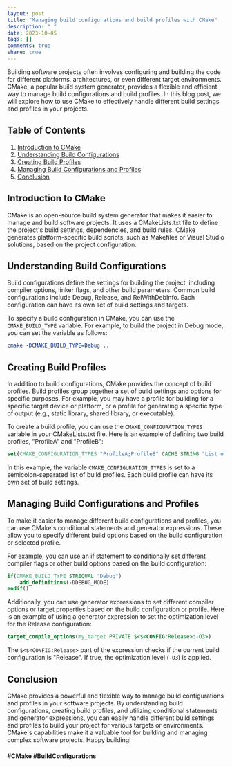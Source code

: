```yaml
---
layout: post
title: "Managing build configurations and build profiles with CMake"
description: " "
date: 2023-10-05
tags: []
comments: true
share: true
---
```


Building software projects often involves configuring and building the code for different platforms, architectures, or even different target environments. CMake, a popular build system generator, provides a flexible and efficient way to manage build configurations and build profiles. In this blog post, we will explore how to use CMake to effectively handle different build settings and profiles in your projects.

## Table of Contents
1. [Introduction to CMake](#introduction-to-cmake)
2. [Understanding Build Configurations](#understanding-build-configurations)
3. [Creating Build Profiles](#creating-build-profiles)
4. [Managing Build Configurations and Profiles](#managing-build-configurations-and-profiles)
5. [Conclusion](#conclusion)

## Introduction to CMake

CMake is an open-source build system generator that makes it easier to manage and build software projects. It uses a CMakeLists.txt file to define the project's build settings, dependencies, and build rules. CMake generates platform-specific build scripts, such as Makefiles or Visual Studio solutions, based on the project configuration.

## Understanding Build Configurations

Build configurations define the settings for building the project, including compiler options, linker flags, and other build parameters. Common build configurations include Debug, Release, and RelWithDebInfo. Each configuration can have its own set of build settings and targets.

To specify a build configuration in CMake, you can use the `CMAKE_BUILD_TYPE` variable. For example, to build the project in Debug mode, you can set the variable as follows:

```cmake
cmake -DCMAKE_BUILD_TYPE=Debug ..
```

## Creating Build Profiles

In addition to build configurations, CMake provides the concept of build profiles. Build profiles group together a set of build settings and options for specific purposes. For example, you may have a profile for building for a specific target device or platform, or a profile for generating a specific type of output (e.g., static library, shared library, or executable).

To create a build profile, you can use the `CMAKE_CONFIGURATION_TYPES` variable in your CMakeLists.txt file. Here is an example of defining two build profiles, "ProfileA" and "ProfileB":

```cmake
set(CMAKE_CONFIGURATION_TYPES "ProfileA;ProfileB" CACHE STRING "List of build configurations")
```

In this example, the variable `CMAKE_CONFIGURATION_TYPES` is set to a semicolon-separated list of build profiles. Each build profile can have its own set of build settings.

## Managing Build Configurations and Profiles

To make it easier to manage different build configurations and profiles, you can use CMake's conditional statements and generator expressions. These allow you to specify different build options based on the build configuration or selected profile.

For example, you can use an if statement to conditionally set different compiler flags or other build options based on the build configuration:

```cmake
if(CMAKE_BUILD_TYPE STREQUAL "Debug")
    add_definitions(-DDEBUG_MODE)
endif()
```

Additionally, you can use generator expressions to set different compiler options or target properties based on the build configuration or profile. Here is an example of using a generator expression to set the optimization level for the Release configuration:

```cmake
target_compile_options(my_target PRIVATE $<$<CONFIG:Release>:-O3>)
```

The `$<$<CONFIG:Release>` part of the expression checks if the current build configuration is "Release". If true, the optimization level (`-O3`) is applied.

## Conclusion

CMake provides a powerful and flexible way to manage build configurations and profiles in your software projects. By understanding build configurations, creating build profiles, and utilizing conditional statements and generator expressions, you can easily handle different build settings and profiles to build your project for various targets or environments. CMake's capabilities make it a valuable tool for building and managing complex software projects. Happy building!

#### #CMake #BuildConfigurations